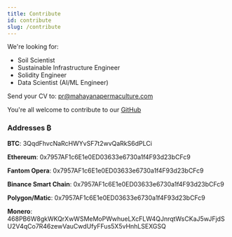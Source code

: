```yaml
---
title: Contribute
id: contribute
slug: /contribute
---
```


We're looking for:
- Soil Scientist
- Sustainable Infrastructure Engineer
- Solidity Engineer
- Data Scientist (AI/ML Engineer)

Send your CV to: pr@mahayanapermaculture.com

You're all welcome to contribute to our [GitHub](https://github.com/REBUILDMahayana) 


### Addresses ₿
**BTC**: 
3QqdFhvcNaRcHWYvSF7t2wvQaRkS6dPLCi

**Ethereum**: 
0x7957AF1c6E1e0ED03633e6730a1f4F93d23bCFc9

**Fantom Opera**:
0x7957AF1c6E1e0ED03633e6730a1f4F93d23bCFc9

**Binance Smart Chain**: 
0x7957AF1c6E1e0ED03633e6730a1f4F93d23bCFc9

**Polygon/Matic**: 
0x7957AF1c6E1e0ED03633e6730a1f4F93d23bCFc9

**Monero**: 
468PB6W8gkWKQrXwWSMeMoPWwhueLXcFLW4QJnrqtWsCKaJ5wJFjdSU2V4qCo7R46zewVauCwdUfyFFus5X5vHnhLSEXGSQ